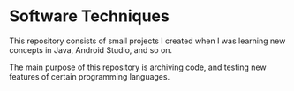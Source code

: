 # Software Techniques

This repository consists of small projects I created when I was learning new concepts in Java, Android Studio, and so on. 	

The main purpose of this repository is archiving code, and testing new features of certain programming languages.
